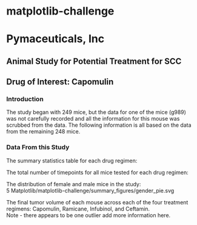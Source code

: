 # matplotlib-challenge

# Pymaceuticals, Inc

## Animal Study for Potential Treatment for SCC  
## Drug of Interest: Capomulin

### Introduction  
The study began with 249 mice, but the data for one of the mice (g989) was not carefully recorded and all the information for this mouse was scrubbed from the data. The following information is all based on the data from the remaining 248 mice.

### Data From this Study  
The summary statistics table for each drug regimen:  

The total number of timepoints for all mice tested for each drug regimen:  

The distribution of female and male mice in the study:  
5 Matplotlib/matplotlib-challenge/summary_figures/gender_pie.svg

The final tumor volume of each mouse across each of the four treatment regimens: Capomulin, Ramicane, Infubinol, and Ceftamin.  
Note - there appears to be one outlier add more information here.


